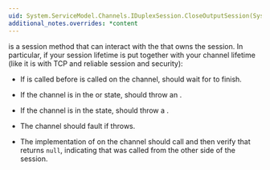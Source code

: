 ```yaml
---
uid: System.ServiceModel.Channels.IDuplexSession.CloseOutputSession(System.TimeSpan)
additional_notes.overrides: *content
---
```


<p>
      <xref href="System.ServiceModel.Channels.IDuplexSession.CloseOutputSession"></xref> is a session method that can interact with the <xref href="System.ServiceModel.Channels.IDuplexSessionChannel"></xref> that owns the session. In particular, if your session lifetime is put together with your channel lifetime (like it is with TCP and reliable session and security):  
  
-   If <xref href="System.ServiceModel.Channels.IDuplexSession.CloseOutputSession"></xref> is called before <xref href="System.ServiceModel.ICommunicationObject.Close"></xref> is called on the channel, <xref href="System.ServiceModel.ICommunicationObject.Close"></xref> should wait for <xref href="System.ServiceModel.Channels.IDuplexSession.CloseOutputSession"></xref> to finish.  
  
-   If the channel is in the <xref href="System.ServiceModel.CommunicationState.Created"></xref> or <xref href="System.ServiceModel.CommunicationState.Opening"></xref> state, <xref href="System.ServiceModel.Channels.IDuplexSession.CloseOutputSession"></xref> should throw an <xref href="System.InvalidOperationException"></xref>.  
  
-   If the channel is in the <xref href="System.ServiceModel.CommunicationState.Faulted"></xref> state, <xref href="System.ServiceModel.Channels.IDuplexSession.CloseOutputSession"></xref> should throw a <xref href="System.ServiceModel.CommunicationObjectFaultedException"></xref>.  
  
-   The channel should fault if <xref href="System.ServiceModel.Channels.IDuplexSession.CloseOutputSession"></xref> throws.  
  
-   The implementation of <xref href="System.ServiceModel.ICommunicationObject.Close"></xref> on the channel should call <xref href="System.ServiceModel.Channels.IDuplexSession.CloseOutputSession"></xref> and then verify that <xref href="System.ServiceModel.Channels.IInputChannel.Receive"></xref> returns `null`, indicating that <xref href="System.ServiceModel.Channels.IDuplexSession.CloseOutputSession"></xref> was called from the other side of the session.</p>


